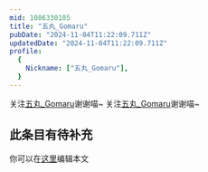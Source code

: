 ```yaml
---
mid: 1086330105
title: "五丸_Gomaru"
pubDate: "2024-11-04T11:22:09.711Z"
updatedDate: "2024-11-04T11:22:09.711Z"
profile:
  {
    Nickname: ["五丸_Gomaru"],
  }
---
```


关注[五丸_Gomaru](https://space.bilibili.com/1086330105)谢谢喵~ 关注[五丸_Gomaru](https://space.bilibili.com/1086330105)谢谢喵~

## 此条目有待补充
你可以在[这里](https://github.com/Yuhanawa/VTuber.ICU-Content/edit/master/v/五丸_Gomaru/index.md)编辑本文

